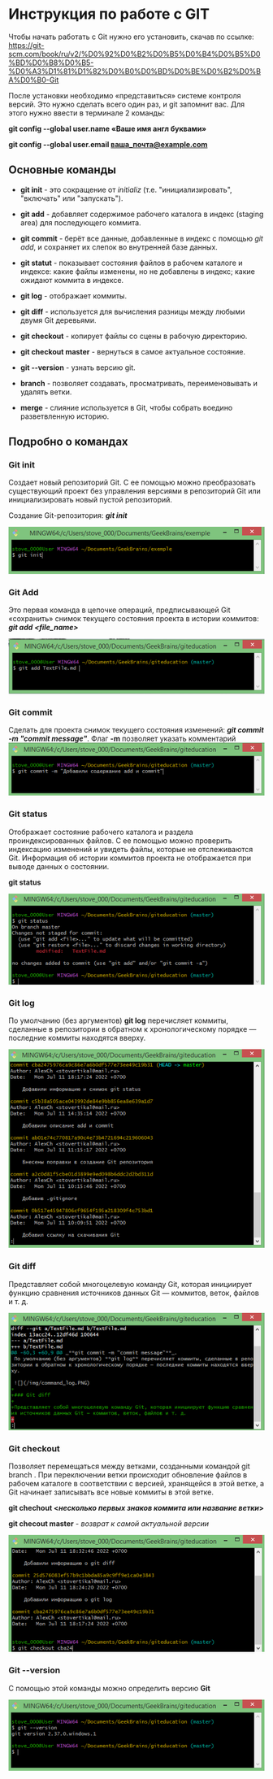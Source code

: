 # Инструкция по работе с GIT

Чтобы начать работать с Git нужно его установить, скачав по ссылке: 
 https://git-scm.com/book/ru/v2/%D0%92%D0%B2%D0%B5%D0%B4%D0%B5%D0%BD%D0%B8%D0%B5-%D0%A3%D1%81%D1%82%D0%B0%D0%BD%D0%BE%D0%B2%D0%BA%D0%B0-Git

После установки необходимо «представиться» системе контроля версий. Это нужно сделать всего один раз, и git запомнит вас. Для этого нужно ввести в терминале 2 команды:

**git config --global user.name «Ваше имя англ буквами»**

**git config --global user.email ваша_почта@example.com**

## Основные команды

- **git init** - это сокращение от _initializ_ (т.е. "инициализировать", "включать" или "запускать").

- **git add** - добавляет содержимое рабочего каталога в индекс (staging area) для последующего коммита.

- **git commit** - берёт все данные, добавленные в индекс с помощью _git add_, и сохраняет их слепок во внутренней базе данных.

- **git statut** - показывает состояния файлов в рабочем каталоге и индексе: какие файлы изменены, но не добавлены в индекс; какие ожидают коммита в индексе.

- **git log** - отображает коммиты.

- **git diff** - используется для вычисления разницы между любыми двумя Git деревьями.

- **git checkout** - копирует файлы со сцены в рабочую директорию.

- **git checkout master** - вернуться в самое актуальное состояние.

- **git --version** - узнать версию git.

* **branch** - позволяет создавать, просматривать, переименовывать и удалять ветки.

* **merge** - cлияние используется в Git, чтобы собрать воедино разветвленную историю.


## Подробно о командах

### Git init

Cоздает новый репозиторий Git. С ее помощью можно преобразовать существующий проект без управления версиями в репозиторий Git или инициализировать новый пустой репозиторий.

Создание Git-репозитория: _**git init**_

![](/img/command_init.png)

### Git Add

Это первая команда в цепочке операций, предписывающей Git «сохранить» снимок текущего состояния проекта в истории коммитов:
_**git add <file_name>**_

![](/img/command_add.png)

### Git commit

Cделать для проекта снимок текущего состояния изменений:
_**git commit -m "commit message"**_.
Флаг **-m** позволяет указать комментарий
![](/img/command_commit.PNG)

### Git status

Отображает состояние рабочего каталога и раздела проиндексированных файлов. С ее помощью можно проверить индексацию изменений и увидеть файлы, которые не отслеживаются Git. Информация об истории коммитов проекта не отображается при выводе данных о состоянии.

**git status**

![](/img/command_status1.PNG)

### Git log

По умолчанию (без аргументов) **git log** перечисляет коммиты, сделанные в репозитории в обратном к хронологическому порядке — последние коммиты находятся вверху.

![](/img/command_log.PNG)

### Git diff

Представляет собой многоцелевую команду Git, которая инициирует функцию сравнения источников данных Git — коммитов, веток, файлов и т. д.

![](/img/command_diff.PNG)

### Git checkout

Позволяет перемещаться между ветками, созданными командой git branch . При переключении ветки происходит обновление файлов в рабочем каталоге в соответствии с версией, хранящейся в этой ветке, а Git начинает записывать все новые коммиты в этой ветке.

**git chechout <_несколько первых знаков коммита или название ветки_>** 

**git checout master** - _возврат к самой актуальной версии_

![](/img/command_chekcout.PNG)

### Git --version

С помощью этой команды можно определить версию **Git**

![](/img/command_version.PNG)